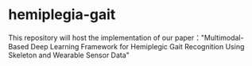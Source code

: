 # hemiplegia-gait
This repository will host the implementation of our paper："Multimodal-Based Deep Learning Framework for Hemiplegic Gait Recognition Using Skeleton and Wearable Sensor Data"
